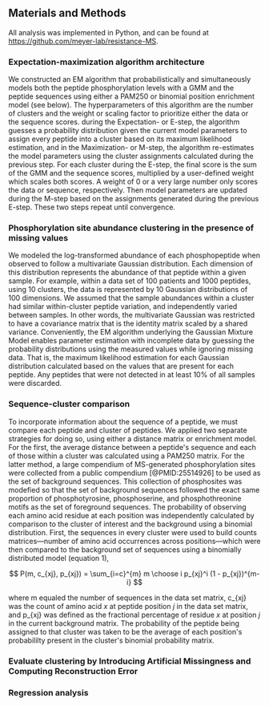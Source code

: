 ## Materials and Methods

All analysis was implemented in Python, and can be found at <https://github.com/meyer-lab/resistance-MS>.

### Expectation-maximization algorithm architecture

We constructed an EM algorithm that probabilistically and simultaneously models both the peptide phosphorylation levels with a GMM and the peptide sequences using either a PAM250 or binomial position enrichment model (see below). The hyperparameters of this algorithm are the number of clusters and the weight or scaling factor to prioritize either the data or the sequence scores. during the Expectation- or E-step, the algorithm guesses a probability distribution given the current model parameters to assign every peptide into a cluster based on its maximum likelihood estimation, and in the Maximization- or M-step, the algorithm re-estimates the model parameters using the cluster assignments calculated during the previous step. For each cluster during the E-step, the final score is the sum of the GMM and the sequence scores, multiplied by a user-defined weight which scales both scores. A weight of 0 or a very large number only scores the data or sequence, respectively. Then model parameters are updated during the M-step based on the assignments generated during the previous E-step. These two steps repeat until convergence.

### Phosphorylation site abundance clustering in the presence of missing values

We modeled the log-transformed abundance of each phosphopeptide when observed to follow a multivariate Gaussian distribution. Each dimension of this distribution represents the abundance of that peptide within a given sample. For example, within a data set of 100 patients and 1000 peptides, using 10 clusters, the data is represented by 10 Gaussian distributions of 100 dimensions. We assumed that the sample abundances within a cluster had similar within-cluster peptide variation, and independently varied between samples. In other words, the multivariate Gaussian was restricted to have a covariance matrix that is the identity matrix scaled by a shared variance. Conveniently, the EM algorithm underlying the Gaussian Mixture Model enables parameter estimation with incomplete data by guessing the probability distributions using the measured values while ignoring missing data. That is, the maximum likelihood estimation for each Gaussian distribution calculated based on the values that are present for each peptide. Any peptides that were not detected in at least 10% of all samples were discarded.

### Sequence-cluster comparison

To incorporate information about the sequence of a peptide, we must compare each peptide and cluster of peptides. We applied two separate strategies for doing so, using either a distance matrix or enrichment model. For the first, the average distance between a peptide's sequence and each of those within a cluster was calculated using a PAM250 matrix. For the latter method, a large compendium of MS-generated phosphorylation sites were collected from a public compendium [@PMID:25514926] to be used as the set of background sequences. This collection of phosphosites was modefied so that the set of background sequences followed the exact same proportion of phosphotyrosine, phosphoserine, and phosphothreonine motifs as the set of foreground sequences. The probability of observing each amino acid residue at each position was independently calculated by comparison to the cluster of interest and the background using a binomial distribution. First, the sequences in every cluster were used to build counts matrices––number of amino acid occurrences across positions––which were then compared to the background set of sequences using a binomially distributed model (equation 1), 

<center>$$   P(m, c_{xj}, p_{xj}) = \sum_{i=c}^{m} m \choose i p_{xj}^i (1 - p_{xj})^{m-i}  $$</center>

where m equaled the number of sequences in the data set matrix, c_{xj} was the count of amino acid *x* at peptide position *j* in the data set matrix, and p_{xj} was defined as the fractional percentage of residue *x* at position *j* in the current background matrix. The probability of the peptide being assigned to that cluster was taken to be the average of each position's probabililty present in the cluster's binomial probability matrix.

### Evaluate clustering by Introducing Artificial Missingness and Computing Reconstruction Error

### Regression analysis
